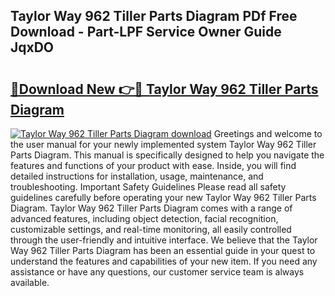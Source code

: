 ## Taylor Way 962 Tiller Parts Diagram PDf Free Download - Part-LPF Service Owner Guide JqxDO

# <h2><a href="http://dftcsl.blite.top/?on=Taylor+Way+962+Tiller+Parts+Diagram">🔗Download New 👉🔴 Taylor Way 962 Tiller Parts Diagram</a></h2>

[![Taylor Way 962 Tiller Parts Diagram download](https://i.imgur.com/lujVjoI.png)](http://dftcsl.blite.top/?on=Taylor+Way+962+Tiller+Parts+Diagram)
Greetings and welcome to the user manual for your newly implemented system Taylor Way 962 Tiller Parts Diagram. This manual is specifically designed to help you navigate the features and functions of your product with ease. Inside, you will find detailed instructions for installation, usage, maintenance, and troubleshooting. Important Safety Guidelines Please read all safety guidelines carefully before operating your new Taylor Way 962 Tiller Parts Diagram. Taylor Way 962 Tiller Parts Diagram comes with a range of advanced features, including object detection, facial recognition, customizable settings, and real-time monitoring, all easily controlled through the user-friendly and intuitive interface. We believe that the Taylor Way 962 Tiller Parts Diagram has been an essential guide in your quest to understand the features and capabilities of your new item. If you need any assistance or have any questions, our customer service team is always available.
